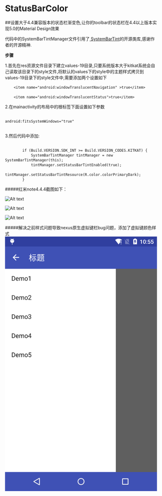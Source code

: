 # StatusBarColor
##设置大于4.4兼容版本的状态栏渐变色,让你的toolbar的状态栏在4.4以上版本实现5.0的Material Design效果

<p>代码中的SystemBarTintManager文件引用了<a href="https://github.com/jgilfelt/SystemBarTint" title="Title">
SystemBarTint</a>的开源类库,感谢作者的开源精神.</p>

**步骤**

1.首先在res资源文件目录下建立values-19目录,只要系统版本大于kitkat系统会自己读取该目录下的style文件,将默认的values下的style中的主题样式拷贝到values-19目录下的style文件中,需要添加两个设置如下

        <item name="android:windowTranslucentNavigation" >true</item>
        
        <item name="android:windowTranslucentStatus">true</item>


2.在mainactivity的布局中的根标签下面设置如下参数

<pre><code>
android:fitsSystemWindows="true"

</code></pre>


3.然后代码中添加:

<pre><code>
        if (Build.VERSION.SDK_INT >= Build.VERSION_CODES.KITKAT) {
            SystemBarTintManager tintManager = new SystemBarTintManager(this);
            tintManager.setStatusBarTintEnabled(true);
            tintManager.setStatusBarTintResource(R.color.colorPrimaryDark);
        }
</code></pre>



#####红米note4.4.4截图如下：

![Alt text](https://github.com/hzy87email/StatusBarColor/blob/master/screenshot/diorKTU84Pjason05212015215658.gif)

![Alt text](https://github.com/hzy87email/StatusBarColor/blob/master/screenshot/demo1.png)

![Alt text](https://github.com/hzy87email/StatusBarColor/blob/master/screenshot/demo2.png)

#####解决之前样式问题导致nexus原生虚拟键栏bug问题，添加了虚拟键颜色样式
![Alt text](https://github.com/hzy87email/StatusBarColor/blob/master/screenshot/解决nexus原生系统底部虚拟按键导致的bug问题.png)



